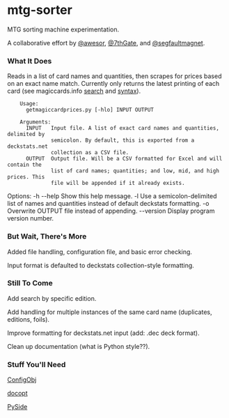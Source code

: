 # mtg-sorter
MTG sorting machine experimentation.

A collaborative effort by [@awesor](https://github.com/awesor), [@7thGate](https://github.com/7thGate), and [@segfaultmagnet](https://github.com/segfaultmagnet).

### What It Does
Reads in a list of card names and quantities, then scrapes for prices based on an exact name match. Currently only returns the latest printing of each card (see magiccards.info [search](http://magiccards.info/search.html) and [syntax](http://magiccards.info/syntax.html)).

		Usage:
		  getmagiccardprices.py [-hlo] INPUT OUTPUT

		Arguments:
		  INPUT   Input file. A list of exact card names and quantities, delimited by
		          semicolon. By default, this is exported from a deckstats.net
		          collection as a CSV file.
		  OUTPUT  Output file. Will be a CSV formatted for Excel and will contain the
		          list of card names; quantities; and low, mid, and high prices. This
		          file will be appended if it already exists.

Options:
  -h --help  Show this help message.
  -l         Use a semicolon-delimited list of names and quantities instead of
             default deckstats formatting.
  -o         Overwrite OUTPUT file instead of appending.
  --version  Display program version number.

### But Wait, There's More
Added file handling, configuration file, and basic error checking.

Input format is defaulted to deckstats collection-style formatting.
### Still To Come
Add search by specific edition.

Add handling for multiple instances of the same card name (duplicates, editions, foils).

Improve formatting for deckstats.net input (add: .dec deck format).

Clean up documentation (what is Python style??).

### Stuff You'll Need
[ConfigObj](https://pypi.python.org/pypi/configobj/)

[docopt](https://pypi.python.org/pypi/docopt/)

[PySide](https://pypi.python.org/pypi/PySide/)
